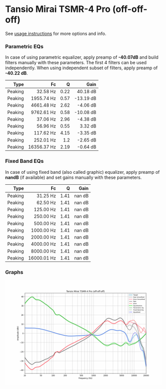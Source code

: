 # Tansio Mirai TSMR-4 Pro (off-off-off)
See [usage instructions](https://github.com/jaakkopasanen/AutoEq#usage) for more options and info.

### Parametric EQs
In case of using parametric equalizer, apply preamp of **-40.07dB** and build filters manually
with these parameters. The first 4 filters can be used independently.
When using independent subset of filters, apply preamp of **-40.22 dB**.

| Type    | Fc          |    Q | Gain      |
|--------:|------------:|-----:|----------:|
| Peaking | 32.58 Hz    | 0.22 | 40.18 dB  |
| Peaking | 1955.74 Hz  | 0.57 | -13.19 dB |
| Peaking | 4661.48 Hz  | 2.62 | -4.06 dB  |
| Peaking | 9762.61 Hz  | 0.58 | -10.08 dB |
| Peaking | 37.06 Hz    | 2.96 | -4.38 dB  |
| Peaking | 56.96 Hz    | 0.55 | 3.32 dB   |
| Peaking | 117.62 Hz   | 4.15 | -3.35 dB  |
| Peaking | 252.01 Hz   | 1.2  | -2.65 dB  |
| Peaking | 16356.37 Hz | 2.19 | -0.64 dB  |

### Fixed Band EQs
In case of using fixed band (also called graphic) equalizer, apply preamp of **nandB**
(if available) and set gains manually with these parameters.

| Type    | Fc          |    Q | Gain   |
|--------:|------------:|-----:|-------:|
| Peaking | 31.25 Hz    | 1.41 | nan dB |
| Peaking | 62.50 Hz    | 1.41 | nan dB |
| Peaking | 125.00 Hz   | 1.41 | nan dB |
| Peaking | 250.00 Hz   | 1.41 | nan dB |
| Peaking | 500.00 Hz   | 1.41 | nan dB |
| Peaking | 1000.00 Hz  | 1.41 | nan dB |
| Peaking | 2000.00 Hz  | 1.41 | nan dB |
| Peaking | 4000.00 Hz  | 1.41 | nan dB |
| Peaking | 8000.00 Hz  | 1.41 | nan dB |
| Peaking | 16000.01 Hz | 1.41 | nan dB |

### Graphs
![](./Tansio%20Mirai%20TSMR-4%20Pro%20(off-off-off).png)